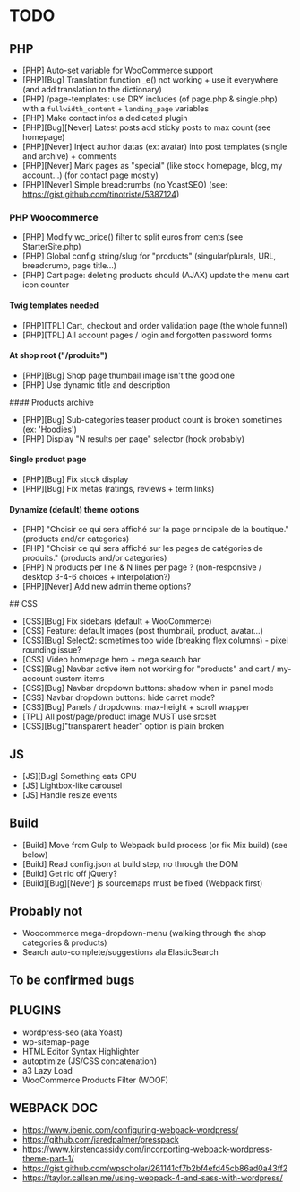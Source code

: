 # TODO

## PHP

* [PHP] Auto-set variable for WooCommerce support
* [PHP][Bug] Translation function _e() not working + use it everywhere (and add translation to the dictionary)
* [PHP] /page-templates: use DRY includes (of page.php & single.php) with a `fullwidth_content` + `landing_page` variables
* [PHP] Make contact infos a dedicated plugin
* [PHP][Bug][Never] Latest posts add sticky posts to max count (see homepage)
* [PHP][Never] Inject author datas (ex: avatar) into post templates (single and archive) + comments
* [PHP][Never] Mark pages as "special" (like stock homepage, blog, my account...) (for contact page mostly)
* [PHP][Never] Simple breadcrumbs (no YoastSEO) (see: https://gist.github.com/tinotriste/5387124)

### PHP Woocommerce

* [PHP] Modify wc_price() filter to split euros from cents (see StarterSite.php)
* [PHP] Global config string/slug for "products" (singular/plurals, URL, breadcrumb, page title...)
* [PHP] Cart page: deleting products should (AJAX) update the menu cart icon counter

#### Twig templates needed

* [PHP][TPL] Cart, checkout and order validation page (the whole funnel)
* [PHP][TPL] All account pages / login and forgotten password forms

#### At shop root ("/produits")

* [PHP][Bug] Shop page thumbail image isn't the good one
* [PHP] Use dynamic title and description

#### Products archive

* [PHP][Bug] Sub-categories teaser product count is broken sometimes (ex: 'Hoodies')
* [PHP] Display "N results per page" selector (hook probably)

#### Single product page

* [PHP][Bug] Fix stock display
* [PHP][Bug] Fix metas (ratings, reviews + term links)

#### Dynamize (default) theme options

* [PHP] "Choisir ce qui sera affiché sur la page principale de la boutique." (products and/or categories)
* [PHP] "Choisir ce qui sera affiché sur les pages de catégories de produits." (products and/or categories)
* [PHP] N products per line & N lines per page ? (non-responsive / desktop 3-4-6 choices + interpolation?)
* [PHP][Never] Add new admin theme options?

## CSS

* [CSS][Bug] Fix sidebars (default + WooCommerce)
* [CSS] Feature: default images (post thumbnail, product, avatar...)
* [CSS][Bug] Select2: sometimes too wide (breaking flex columns) - pixel rounding issue?
* [CSS] Video homepage hero + mega search bar
* [CSS][Bug] Navbar active item not working for "products" and cart / my-account custom items
* [CSS][Bug] Navbar dropdown buttons: shadow when in panel mode
* [CSS] Navbar dropdown buttons: hide carret mode?
* [CSS][Bug] Panels / dropdowns: max-height + scroll wrapper
* [TPL] All post/page/product image MUST use srcset
* [CSS][Bug]"transparent header" option is plain broken

## JS

* [JS][Bug] Something eats CPU
* [JS] Lightbox-like carousel
* [JS] Handle resize events

## Build

* [Build] Move from Gulp to Webpack build process (or fix Mix build) (see below)
* [Build] Read config.json at build step, no through the DOM
* [Build] Get rid off jQuery?
* [Build][Bug][Never] js sourcemaps must be fixed (Webpack first)

## Probably not

* Woocommerce mega-dropdown-menu (walking through the shop categories & products)
* Search auto-complete/suggestions ala ElasticSearch

## To be confirmed bugs

## PLUGINS

* wordpress-seo (aka Yoast)
* wp-sitemap-page
* HTML Editor Syntax Highlighter
* autoptimize (JS/CSS concatenation)
* a3 Lazy Load
* WooCommerce Products Filter (WOOF)

## WEBPACK DOC

* https://www.ibenic.com/configuring-webpack-wordpress/
* https://github.com/jaredpalmer/presspack
* https://www.kirstencassidy.com/incorporting-webpack-wordpress-theme-part-1/
* https://gist.github.com/wpscholar/261141cf7b2bf4efd45cb86ad0a43ff2
* https://taylor.callsen.me/using-webpack-4-and-sass-with-wordpress/